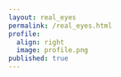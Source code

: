```yaml
---
layout: real_eyes
permalink: /real_eyes.html
profile:
  align: right
  image: profile.png
published: true
---
```

